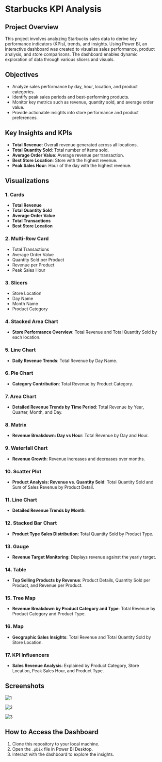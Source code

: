 # Starbucks KPI Analysis

## Project Overview

This project involves analyzing Starbucks sales data to derive key performance indicators (KPIs), trends, and insights. Using Power BI, an interactive dashboard was created to visualize sales performance, product analysis, and store comparisons. The dashboard enables dynamic exploration of data through various slicers and visuals.

## Objectives
- Analyze sales performance by day, hour, location, and product categories.
- Identify peak sales periods and best-performing products.
- Monitor key metrics such as revenue, quantity sold, and average order value.
- Provide actionable insights into store performance and product preferences.

## Key Insights and KPIs
- **Total Revenue**: Overall revenue generated across all locations.
- **Total Quantity Sold**: Total number of items sold.
- **Average Order Value**: Average revenue per transaction.
- **Best Store Location**: Store with the highest revenue.
- **Peak Sales Hour**: Hour of the day with the highest revenue.

## Visualizations

### 1. Cards
- **Total Revenue**
- **Total Quantity Sold**
- **Average Order Value**
- **Total Transactions**
- **Best Store Location**

### 2. Multi-Row Card
- Total Transactions
- Average Order Value
- Quantity Sold per Product
- Revenue per Product
- Peak Sales Hour

### 3. Slicers
- Store Location
- Day Name
- Month Name
- Product Category

### 4. Stacked Area Chart
- **Store Performance Overview**: Total Revenue and Total Quantity Sold by each location.

### 5. Line Chart
- **Daily Revenue Trends**: Total Revenue by Day Name.

### 6. Pie Chart
- **Category Contribution**: Total Revenue by Product Category.

### 7. Area Chart
- **Detailed Revenue Trends by Time Period**: Total Revenue by Year, Quarter, Month, and Day.

### 8. Matrix
- **Revenue Breakdown: Day vs Hour**: Total Revenue by Day and Hour.

### 9. Waterfall Chart
- **Revenue Growth**: Revenue increases and decreases over months.

### 10. Scatter Plot
- **Product Analysis: Revenue vs. Quantity Sold**: Total Quantity Sold and Sum of Sales Revenue by Product Detail.

### 11. Line Chart
- **Detailed Revenue Trends by Month**.

### 12. Stacked Bar Chart
- **Product Type Sales Distribution**: Total Quantity Sold by Product Type.

### 13. Gauge
- **Revenue Target Monitoring**: Displays revenue against the yearly target.

### 14. Table
- **Top Selling Products by Revenue**: Product Details, Quantity Sold per Product, and Revenue per Product.

### 15. Tree Map
- **Revenue Breakdown by Product Category and Type**: Total Revenue by Product Category and Product Type.

### 16. Map
- **Geographic Sales Insights**: Total Revenue and Total Quantity Sold by Store Location.

### 17. KPI Influencers
- **Sales Revenue Analysis**: Explained by Product Category, Store Location, Peak Sales Hour, and Product Type.

## Screenshots
![1](https://github.com/user-attachments/assets/aa9bc28c-0292-42e4-89a2-d10f55b5c638)

![2](https://github.com/user-attachments/assets/10bdf662-eed8-4742-973b-16a8f1d0aa2d)

![3](https://github.com/user-attachments/assets/76444af5-dd34-4260-84a9-b40cf9fd4008)


## How to Access the Dashboard
1. Clone this repository to your local machine.
2. Open the `.pbix` file in Power BI Desktop.
3. Interact with the dashboard to explore the insights.
